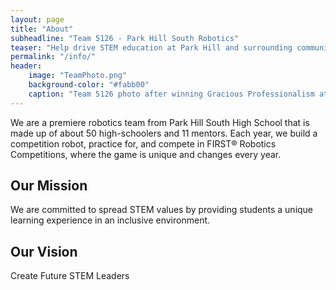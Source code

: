 ```yaml
---
layout: page
title: "About"
subheadline: "Team 5126 - Park Hill South Robotics"
teaser: "Help drive STEM education at Park Hill and surrounding community"
permalink: "/info/"
header:
    image: "TeamPhoto.png"
    background-color: "#fabb00"
    caption: "Team 5126 photo after winning Gracious Professionalism at GKC"
---
```


We are a premiere robotics team from Park Hill South High School that is made up of about 50 high-schoolers and 11 mentors. Each year, we build a competition robot, practice for, and compete in FIRST® Robotics Competitions, where the game is unique and changes every year.

## Our Mission

We are committed to spread STEM values by providing students a unique learning experience in an inclusive environment.


## Our Vision

Create Future STEM Leaders 
